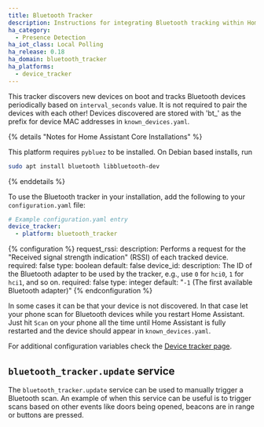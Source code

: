 ```yaml
---
title: Bluetooth Tracker
description: Instructions for integrating Bluetooth tracking within Home Assistant.
ha_category:
  - Presence Detection
ha_iot_class: Local Polling
ha_release: 0.18
ha_domain: bluetooth_tracker
ha_platforms:
  - device_tracker
---
```


This tracker discovers new devices on boot and tracks Bluetooth devices periodically based on `interval_seconds` value. It is not required to pair the devices with each other! Devices discovered are stored with 'bt_' as the prefix for device MAC addresses in `known_devices.yaml`.

{% details "Notes for Home Assistant Core Installations" %}

This platform requires `pybluez` to be installed. On Debian based installs, run

```bash
sudo apt install bluetooth libbluetooth-dev
```

{% enddetails %}

To use the Bluetooth tracker in your installation, add the following to your `configuration.yaml` file:

```yaml
# Example configuration.yaml entry
device_tracker:
  - platform: bluetooth_tracker
```

{% configuration %}
request_rssi:
  description: Performs a request for the "Received signal strength indication" (RSSI) of each tracked device.
  required: false
  type: boolean
  default: false
device_id:
  description: The ID of the Bluetooth adapter to be used by the tracker, e.g., use `0` for `hci0`, `1` for `hci1`, and so on.
  required: false
  type: integer
  default: "`-1` (The first available Bluetooth adapter)"
{% endconfiguration %}

In some cases it can be that your device is not discovered. In that case let your phone scan for Bluetooth devices while you restart Home Assistant. Just hit `Scan` on your phone all the time until Home Assistant is fully restarted and the device should appear in `known_devices.yaml`.

For additional configuration variables check the [Device tracker page](/integrations/device_tracker/).

## `bluetooth_tracker.update` service

The `bluetooth_tracker.update` service can be used to manually trigger a Bluetooth scan. An example of when this service can be useful is to trigger scans based on other events like doors being opened, beacons are in range or buttons are pressed.
